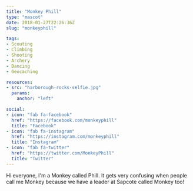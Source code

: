 ```yaml
---
title: "Monkey Phill"
type: "mascot"
date: 2018-01-27T22:26:36Z
slug: "monkeyphill"

tags:
- Scouting
- Climbing
- Shooting
- Archery
- Dancing
- Geocaching

resources:
- src: "harborough-rocks-selfie.jpg"
  params:
    anchor: "left"

social:
- icon: "fab fa-facebook"
  href: "https://facebook.com/monkeyphill"
  title: "Facebook"
- icon: "fab fa-instagram"
  href: "https://instagram.com/monkeyphill"
  title: "Instagram"
- icon: "fab fa-twitter"
  href: "https://twitter.com/MonkeyPhill"
  title: "Twitter"
---
```

Hi everyone, I'm a Monkey called Phill. It gets very confusing when people call me Monkey because we have a leader at Sapcote called Monkey too!